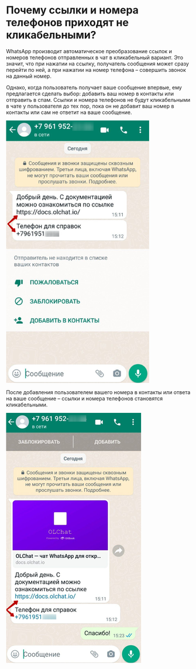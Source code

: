 # Почему ссылки и номера телефонов приходят не кликабельными?

WhatsApp производит автоматическое преобразование ссылок и номеров телефонов отправленных в чат в кликабельный вариант. Это значит, что при нажатии на ссылку, получатель сообщения может сразу перейти по ней, а при нажатии на номер телефона – совершить звонок на данный номер.

Однако, когда пользователь получает ваше сообщение впервые, ему предлагается сделать выбор: добавить ваш номер в контакты или отправить в спам. Ссылки и номера телефонов не будут кликабельными в чате у пользователя до тех пор, пока он не добавит ваш номер в контакты или сам не ответит на ваше сообщение.

![](<../../.gitbook/assets/image (110).png>)

После добавления пользователем вашего номера в контакты или ответа на ваше сообщение – ссылки и номера телефонов становятся кликабельными.

![](<../../.gitbook/assets/image (398).png>)
